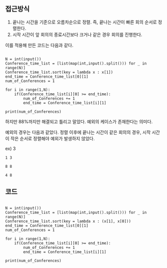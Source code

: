 ## 접근방식
1. 끝나는 시간을 기준으로 오름차순으로 정렬. 즉, 끝나는 시간이 빠른 회의 순서로 정렬한다.
2. 시작 시간이 앞 회의의 종료시간보다 크거나 같은 경우 회의를 진행한다.

이를 적용해 만든 코드는 다음과 같다.
<pre><code>
N = int(input())
Conference_time_list = [list(map(int,input().split())) for _ in range(N)]  
Conference_time_list.sort(key = lambda x : x[1])
end_time = Conference_time_list[0][1]
num_of_Conferences = 1

for i in range(1,N):
    if(Conference_time_list[i][0] >= end_time):
        num_of_Conferences += 1
        end_time = Conference_time_list[i][1]

print(num_of_Conferences)
</code></pre>
하지만 88%까지만 해결되고 틀리고 말았다.
예외의 케이스가 존재한다는 의미다.

예외의 경우는 다음과 같았다.
정렬 이후에 끝나는 시간이 같은 회의의 경우, 시작 시간이 작은 순서로 정렬해야 예외가 발생하지 않았다.

ex) 3

    1 3
    
    8 8
    
    4 8
    



## 코드
<pre><code>
N = int(input())
Conference_time_list = [list(map(int,input().split())) for _ in range(N)]  
Conference_time_list.sort(key = lambda x : (x[1], x[0]))
end_time = Conference_time_list[0][1]
num_of_Conferences = 1

for i in range(1,N):
    if(Conference_time_list[i][0] >= end_time):
        num_of_Conferences += 1
        end_time = Conference_time_list[i][1]

print(num_of_Conferences)
</code></pre>
